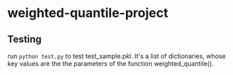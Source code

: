 # weighted-quantile-project
## Testing
run `python test.py` to test test_sample.pkl.
It's a list of dictionaries, whose key values are the the parameters of the function weighted_quantile().
